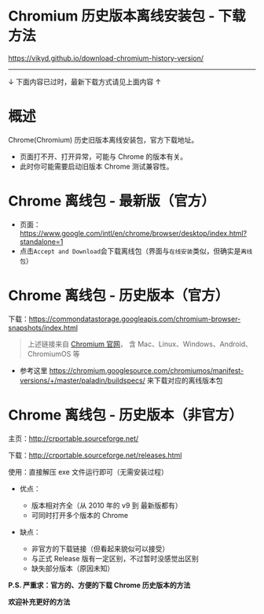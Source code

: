 
# Chromium 历史版本离线安装包 - 下载方法
https://vikyd.github.io/download-chromium-history-version/


----------

↓ 下面内容已过时，最新下载方式请见上面内容 ↑



# 概述
Chrome(Chromium) 历史旧版本离线安装包，官方下载地址。


- 页面打不开、打开异常，可能与 Chrome 的版本有关。
- 此时你可能需要启动旧版本 Chrome 测试兼容性。




# Chrome 离线包 - 最新版（官方）
- 页面：https://www.google.com/intl/en/chrome/browser/desktop/index.html?standalone=1
- 点击`Accept and Download`会下载离线包（界面与`在线安装`类似，但确实是`离线包`）


# Chrome 离线包 - 历史版本（官方）
下载：https://commondatastorage.googleapis.com/chromium-browser-snapshots/index.html
> 上述链接来自 [Chromium 官网](https://www.chromium.org/getting-involved/download-chromium)，
> 含 Mac、Linux、Windows、Android、ChromiumOS 等


- 参考这里 https://chromium.googlesource.com/chromiumos/manifest-versions/+/master/paladin/buildspecs/ 来下载对应的离线版本包



# Chrome 离线包 - 历史版本（非官方）
主页：http://crportable.sourceforge.net/

下载：http://crportable.sourceforge.net/releases.html

使用：直接解压 exe 文件运行即可（无需安装过程）
  
- 优点：
  - 版本相对齐全（从 2010 年的 v9 到 最新版都有）
  - 可同时打开多个版本的 Chrome
  
- 缺点：
  - 非官方的下载链接（但看起来貌似可以接受）
  - 与正式 Release 版有一定区别，不过暂时没感觉出区别
  - 缺失部分版本（原因未知）




**P.S. 严重求：官方的、方便的下载 Chrome 历史版本的方法**


**欢迎补充更好的方法**


